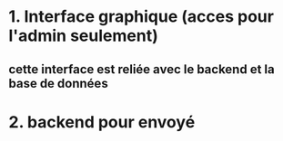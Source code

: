 # 1. Interface graphique (acces pour l'admin seulement)
## cette interface est reliée avec le backend et la base de données 


# 2. backend pour envoyé 
